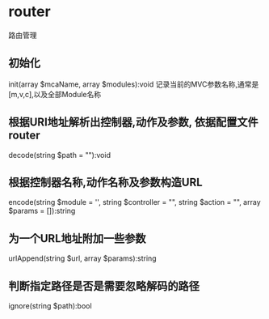 # router
路由管理

## 初始化
init(array $mcaName, array $modules):void
记录当前的MVC参数名称,通常是[m,v,c],以及全部Module名称

## 根据URI地址解析出控制器,动作及参数, 依据配置文件router
decode(string $path = ""):void

## 根据控制器名称,动作名称及参数构造URL
encode(string $module = '', string $controller = "", string $action = "", array $params = []):string

## 为一个URL地址附加一些参数
urlAppend(string $url, array $params):string

## 判断指定路径是否是需要忽略解码的路径
ignore(string $path):bool